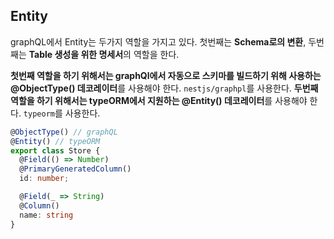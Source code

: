 ## Entity

graphQL에서 Entity는 두가지 역할을 가지고 있다. 첫번째는 **Schema로의 변환**, 두번째는 **Table 생성을 위한 명세서**의 역할을 한다.

**첫번째 역할을 하기 위해서는 graphQl에서 자동으로 스키마를 빌드하기 위해 사용하는 @ObjectType() 데코레이터**를 사용해야 한다. `nestjs/graphpl`를 사용한다.
**두번째 역할을 하기 위해서는 typeORM에서 지원하는 @Entity() 데코레이터**를 사용해야 한다. `typeorm`를 사용한다.

```ts
@ObjectType() // graphQL
@Entity() // typeORM
export class Store {
  @Field(() => Number)
  @PrimaryGeneratedColumn()
  id: number;

  @Field(_ => String)
  @Column()
  name: string
}
```